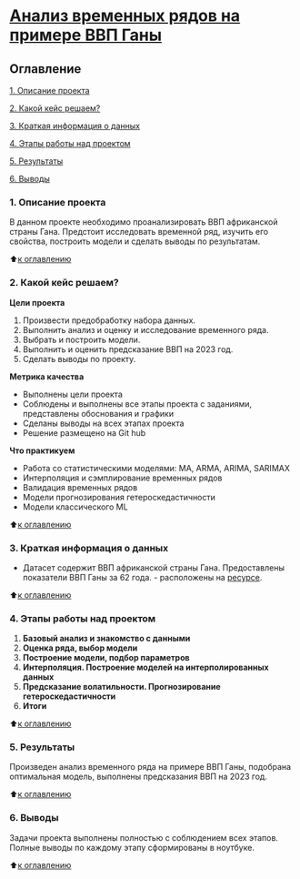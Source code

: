 # [Анализ временных рядов на примере ВВП Ганы](https://github.com/Nasim2506/my_works/blob/master/Времянные%20ряды/my_project.ipynb)

## Оглавление
[1. Описание проекта](https://github.com/Nasim2506/my_works/edit/master/Времянные%20ряды#1-описание-проекта)

[2. Какой кейс решаем?](https://github.com/Nasim2506/my_works/edit/master/Времянные%20ряды#2-какой-кейс-решаем)

[3. Краткая информация о данных](https://github.com/Nasim2506/my_works/edit/master/Времянные%20ряды#3-краткая-информация-о-данных)

[4. Этапы работы над проектом](https://github.com/Nasim2506/my_works/edit/master/Времянные%20ряды#4-этапы-работы-над-проектом)

[5. Результаты](https://github.com/Nasim2506/my_works/edit/master/Времянные%20ряды#5-результаты)

[6. Выводы](https://github.com/Nasim2506/my_works/edit/master/Времянные%20ряды#6-выводы)

### 1. Описание проекта
В данном проекте необходимо проанализировать ВВП африканской страны Гана. Предстоит исследовать временной ряд, изучить его свойства, построить модели и сделать выводы по результатам.

:arrow_up:[к оглавлению](https://github.com/Nasim2506/my_works/edit/master/Времянные%20ряды#оглавление)

### 2. Какой кейс решаем?


**Цели проекта**
1. Произвести предобработку набора данных.
2. Выполнить анализ и оценку и исследование временного ряда.
3. Выбрать и построить модели.
4. Выполнить и оценить предсказание ВВП на 2023 год.
5. Сделать выводы по проекту.

**Метрика качества**
- Выполнены цели проекта
- Соблюдены и выполнены все этапы проекта с заданиями, представлены обоснования и графики
- Сделаны выводы на всех этапах проекта
- Решение размещено на Git hub

**Что практикуем**

- Работа со статистическими моделями: MA, ARMA, ARIMA, SARIMAX
- Интерполяция и сэмплирование временных рядов
- Валидация временных рядов
- Модели прогнозирования гетероскедастичности
- Модели классического ML 

:arrow_up:[к оглавлению](https://github.com/Nasim2506/my_works/edit/master/Времянные%20ряды#оглавление)

### 3. Краткая информация о данных
- Датасет содержит ВВП африканской страны Гана. Предоставлены показатели ВВП Ганы за 62 года. - расположены на [ресурсе](https://lms.skillfactory.ru/assets/courseware/v1/cf3fb9ca311981f5cc6b6f0a40621388/asset-v1:SkillFactory+DSPR-2.0+14JULY2021+type@asset+block/ghana_gdp.zip).

:arrow_up:[к оглавлению](https://github.com/Nasim2506/my_works/edit/master/Времянные%20ряды#оглавление)

### 4. Этапы работы над проектом
1. **Базовый анализ и знакомство с данными**
2. **Оценка ряда, выбор модели**
3. **Построение модели, подбор параметров**
4. **Интерполяция. Построение моделей на интерполированных данных**
5. **Предсказание волатильности. Прогнозирование гетероскедастичности**
6. **Итоги**

:arrow_up:[к оглавлению](https://github.com/Nasim2506/my_works/edit/master/Времянные%20ряды#оглавление)
 

### 5. Результаты
Произведен анализ временного ряда на примере ВВП Ганы, подобрана оптимальная модель, выполнены предсказания ВВП на 2023 год.

:arrow_up:[к оглавлению](https://github.com/Nasim2506/my_works/edit/master/Времянные%20ряды#оглавление)

### 6. Выводы
Задачи проекта выполнены полностью с соблюдением всех этапов. Полные выводы по каждому этапу сформированы в ноутбуке. 
 
:arrow_up:[к оглавлению](https://github.com/Nasim2506/my_works/edit/master/Времянные%20ряды#оглавление)

